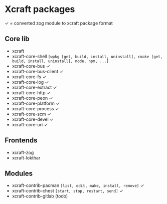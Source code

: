 # Xcraft packages
✓ = converted zog module to xcraft package format
## Core lib

- xcraft
- xcraft-core-shell `[wpkg [get, build, install, uninstall], cmake [get, build, install, uninstall], node, npm, ...]`
- xcraft-core-bus ✓
- xcraft-core-bus-client ✓
- xcraft-core-fs ✓
- xcraft-core-log ✓
- xcraft-core-extract ✓
- xcraft-core-http ✓
- xcraft-core-peon ✓
- xcraft-core-platform ✓
- xcraft-core-process ✓
- xcraft-core-scm ✓
- xcraft-core-devel ✓
- xcraft-core-uri ✓


## Frontends

- xcraft-zog
- xcraft-lokthar


## Modules

- xcraft-contrib-pacman `[list, edit, make, install, remove]` ✓
- xcraft-contrib-chest `[start, stop, restart, send]`  ✓
- xcraft-contrib-gitlab (todo)
